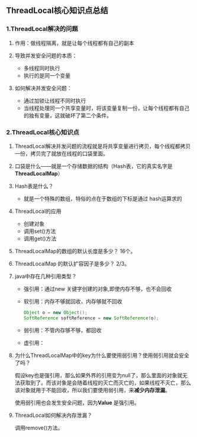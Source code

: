 ## ThreadLocal核心知识点总结

### 1.ThreadLocal解决的问题

1. 作用：做线程隔离，就是让每个线程都有自己的副本
2. 导致并发安全问题的本质：
   * 多线程同时执行
   * 执行的是同一个变量

3. 如何解决并发安全问题：
   * 通过加锁让线程不同时执行
   * 当线程处理同一个共享变量时，将该变量复制一份，让每个线程都有自己的独有变量，这就破坏了第二个条件。



### 2.ThreadLocal核心知识点

1. ThreadLocal解决并发问题的流程就是将共享变量进行拷贝，每个线程都拷贝一份，拷贝完了就放在线程的口袋里面。
2. 口袋是什么——就是一个存储数据的结构（Hash表，它的真实名字是 **ThreadLocalMap**） 
3. Hash表是什么？
   * 就是一个特殊的数组，特俗的点在于数组的下标是通过 hash运算求的

4. ThreadLocal的应用
   * 创建对象
   * 调用set()方法
   * 调用get()方法

5. ThreadLocalMap的数组的默认长度是多少？    16个。

6. ThreadLocalMap 的默认扩容因子是多少？     2/3。

7. java中存在几种引用类型？

   * 强引用：通过new 关键字创建的对象,即使内存不够，也不会回收

   * 软引用：内存不够就回收，内存够就不回收

     ```java
     Object o = new Object();
     SoftReference softReference = new SoftReference(o);
     ```

   * 弱引用：不管内存够不够，都回收

   * 虚引用：

8. 为什么ThreadLocalMap中的key为什么要使用弱引用？使用弱引用就会安全了吗？

   假设key也是强引用，那么如果外界的引用变为null了，那么里面的对象就无法获取到了。而该对象是会随着线程的灭亡而灭亡的，如果线程不灭亡，那么该对象就用于不能回收，所以我们要使用弱引用，来**减少内存泄漏**。

   使用弱引用也会发生安全问题，因为**Value** 是强引用。

9. ThreadLocal如何解决内存泄漏？

   调用remove()方法。









